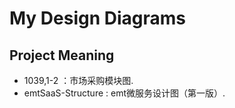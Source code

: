# My Design Diagrams

## Project Meaning
* 1039,1-2 ：市场采购模块图.
* emtSaaS-Structure : emt微服务设计图（第一版）.
